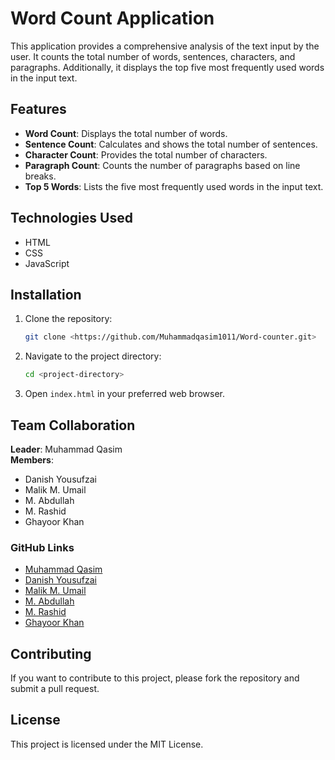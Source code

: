 # Word Count Application

This application provides a comprehensive analysis of the text input by the user. It counts the total number of words, sentences, characters, and paragraphs. Additionally, it displays the top five most frequently used words in the input text.

## Features

- **Word Count**: Displays the total number of words.
- **Sentence Count**: Calculates and shows the total number of sentences.
- **Character Count**: Provides the total number of characters.
- **Paragraph Count**: Counts the number of paragraphs based on line breaks.
- **Top 5 Words**: Lists the five most frequently used words in the input text.

## Technologies Used

- HTML
- CSS
- JavaScript

## Installation

1. Clone the repository:

   ```bash
   git clone <https://github.com/Muhammadqasim1011/Word-counter.git>
   ```

2. Navigate to the project directory:

   ```bash
   cd <project-directory>
   ```

3. Open `index.html` in your preferred web browser.

## Team Collaboration

**Leader**: Muhammad Qasim  
**Members**: 
- Danish Yousufzai
- Malik M. Umail
- M. Abdullah
- M. Rashid
- Ghayoor Khan

### GitHub Links

- [Muhammad Qasim](https://github.com/Muhammadqasim1011)
- [Danish Yousufzai](https://github.com/<your-github-username>)
- [Malik M. Umail](https://github.com/<your-github-username>)
- [M. Abdullah](https://github.com/<your-github-username>)
- [M. Rashid](https://github.com/<your-github-username>)
- [Ghayoor Khan](https://github.com/<your-github-username>)

## Contributing

If you want to contribute to this project, please fork the repository and submit a pull request.

## License

This project is licensed under the MIT License.